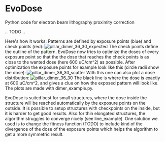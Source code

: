 # EvoDose
Python code for electron beam lithography proximity correction

.. TODO ..

Here's how it works:
Patterns are defined by exposure points (blue) and check points (red):
![pillar_dimer_36_30_expected](https://user-images.githubusercontent.com/6985888/47080356-1513f180-d208-11e8-9ddf-df3a0c6d2a63.png)
The check points define the outline of the pattern.
EvoDose now tries to optimize the doses of every exposure point so that the the dose that reaches the check points is as close to the wanted dose (here  600 uC/cm^2) as possible.
After optimization the exposure points for example look like this (circle radii show the dose):
![pillar_dimer_36_30_scatter](https://user-images.githubusercontent.com/6985888/47080504-7045e400-d208-11e8-832c-213e92c3c716.png)
With this one can also plot a dose distribution:
![pillar_dimer_36_30](https://user-images.githubusercontent.com/6985888/47080558-9b303800-d208-11e8-89ec-14eaaadf46af.png)
The black line is where the dose is exactly at 600 uC/cm^2, and gives a clue on how the exposed pattern will look like.
The plots are made with dimer_example.py.

EvoDose is suited best for small structures, where the dose inside the structure will be reached automatically by the exposure points on the outside. It is possible to setup structures with checkpoints on the inside, but it is harder to get good results.
Also for thin elongated structures, the algorithm struggles to converge nicely (see line_example). One solution we used is to change the fitness function (TODO) to include kind of the divergence of the dose of the exposure points which helps the algorithm to get a more symmetric result.
